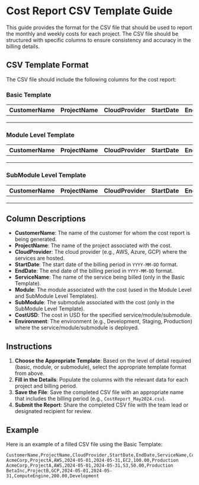 # Cost Report CSV Template Guide

This guide provides the format for the CSV file that should be used to report the monthly and weekly costs for each project. The CSV file should be structured with specific columns to ensure consistency and accuracy in the billing details.

## CSV Template Format

The CSV file should include the following columns for the cost report:

### Basic Template

| CustomerName | ProjectName | CloudProvider | StartDate | EndDate | ServiceName | CostUSD | Environment |
|--------------|-------------|---------------|-----------|---------|-------------|---------|-------------|
|              |             |               |           |         |             |         |             |
|              |             |               |           |         |             |         |             |
|              |             |               |           |         |             |         |             |

### Module Level Template

| CustomerName | ProjectName | CloudProvider | StartDate | EndDate | Module | CostUSD | Environment |
|--------------|-------------|---------------|-----------|---------|--------|---------|-------------|
|              |             |               |           |         |        |         |             |
|              |             |               |           |         |        |         |             |
|              |             |               |           |         |        |         |             |

### SubModule Level Template

| CustomerName | ProjectName | CloudProvider | StartDate | EndDate | Module | SubModule | CostUSD | Environment |
|--------------|-------------|---------------|-----------|---------|--------|-----------|---------|-------------|
|              |             |               |           |         |        |           |         |             |
|              |             |               |           |         |        |           |         |             |
|              |             |               |           |         |        |           |         |             |

## Column Descriptions

- **CustomerName**: The name of the customer for whom the cost report is being generated.
- **ProjectName**: The name of the project associated with the cost.
- **CloudProvider**: The cloud provider (e.g., AWS, Azure, GCP) where the services are hosted.
- **StartDate**: The start date of the billing period in `YYYY-MM-DD` format.
- **EndDate**: The end date of the billing period in `YYYY-MM-DD` format.
- **ServiceName**: The name of the service being billed (only in the Basic Template).
- **Module**: The module associated with the cost (used in the Module Level and SubModule Level Templates).
- **SubModule**: The submodule associated with the cost (only in the SubModule Level Template).
- **CostUSD**: The cost in USD for the specified service/module/submodule.
- **Environment**: The environment (e.g., Development, Staging, Production) where the service/module/submodule is deployed.

## Instructions

1. **Choose the Appropriate Template**: Based on the level of detail required (basic, module, or submodule), select the appropriate template format from above.
2. **Fill in the Details**: Populate the columns with the relevant data for each project and billing period.
3. **Save the File**: Save the completed CSV file with an appropriate name that includes the billing period (e.g., `CostReport_May2024.csv`).
4. **Submit the Report**: Share the completed CSV file with the team lead or designated recipient for review.

## Example

Here is an example of a filled CSV file using the Basic Template:

```csv
CustomerName,ProjectName,CloudProvider,StartDate,EndDate,ServiceName,CostUSD,Environment
AcmeCorp,ProjectA,AWS,2024-05-01,2024-05-31,EC2,100.00,Production
AcmeCorp,ProjectA,AWS,2024-05-01,2024-05-31,S3,50.00,Production
BetaInc,ProjectB,GCP,2024-05-01,2024-05-31,ComputeEngine,200.00,Development

